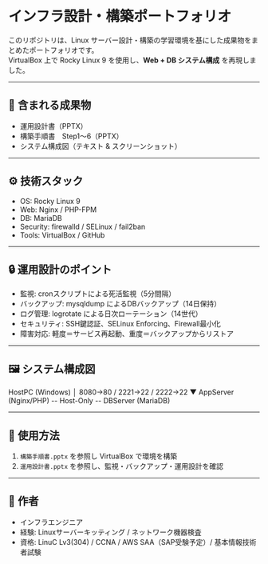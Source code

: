 # インフラ設計・構築ポートフォリオ

このリポジトリは、Linux サーバー設計・構築の学習環境を基にした成果物をまとめたポートフォリオです。  
VirtualBox 上で Rocky Linux 9 を使用し、**Web + DB システム構成** を再現しました。

---

## 📂 含まれる成果物
- 運用設計書（PPTX）
- 構築手順書　Step1～6（PPTX）
- システム構成図（テキスト & スクリーンショット）

---

## ⚙️ 技術スタック
- OS: Rocky Linux 9
- Web: Nginx / PHP-FPM
- DB: MariaDB
- Security: firewalld / SELinux / fail2ban
- Tools: VirtualBox / GitHub

---

## 🔒 運用設計のポイント
- 監視: cronスクリプトによる死活監視（5分間隔）
- バックアップ: mysqldump によるDBバックアップ（14日保持）
- ログ管理: logrotate による日次ローテーション（14世代）
- セキュリティ: SSH鍵認証、SELinux Enforcing、Firewall最小化
- 障害対応: 軽度＝サービス再起動、重度＝バックアップからリストア

---

## 🖼️ システム構成図
HostPC (Windows)
│ 8080→80 / 2221→22 / 2222→22
▼
AppServer (Nginx/PHP) -- Host-Only -- DBServer (MariaDB)



---

## 📑 使用方法
1. `構築手順書.pptx` を参照し VirtualBox で環境を構築  
2. `運用設計書.pptx` を参照し、監視・バックアップ・運用設計を確認  

---

## 👤 作者
- インフラエンジニア  
- 経験: Linuxサーバーキッティング / ネットワーク機器検査  
- 資格: LinuC Lv3(304) / CCNA / AWS SAA（SAP受験予定）/ 基本情報技術者試験
